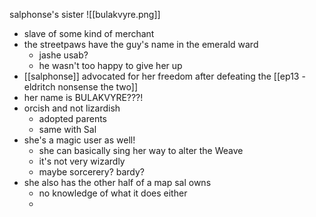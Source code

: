 salphonse's sister
![[bulakvyre.png]]
- slave of some kind of merchant
- the streetpaws have the guy's name in the emerald ward
	- jashe usab?
	- he wasn't too happy to give her up
- [[salphonse]] advocated for her freedom after defeating the [[ep13 - eldritch nonsense the two]]
- her name is BULAKVYRE???!
- orcish and not lizardish
	- adopted parents
	- same with Sal
- she's a magic user as well!
	- she can basically sing her way to alter the Weave
	- it's not very wizardly
	- maybe sorcerery?  bardy?
- she also has the other half of a map sal owns
	- no knowledge of what it does either
	- 